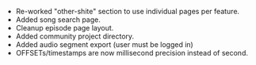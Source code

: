 * Re-worked "other-shite" section to use individual pages per feature.
* Added song search page. 
* Cleanup episode page layout.
* Added community project directory. 
* Added audio segment export (user must be logged in)
* OFFSETs/timestamps are now millisecond precision instead of second.